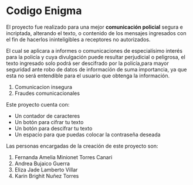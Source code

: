 # Codigo Enigma
El proyecto fue realizado para una mejor **comunicación policial** segura e incriptada, alterando el texto, o contenido de los mensajes ingresados con el fin de hacerlos ininteligibles a receptores no autorizados.

El cual se aplicara a informes o comunicaciones de especialísimo interés para la policía y cuya divulgación puede resultar perjudicial o peligrosa, el texto ingresado solo podrá ser descifrado por la policía,para mayor seguridad ante robo de datos de información de suma importancia, ya que esta no será entendible para el usuario que obtenga la información.

1. Comunicacion insegura
2. Fraudes comunicacionales

Este proyecto cuenta con:

- Un contador de caracteres
- Un botón para cifrar tu texto
- Un botón para descifrar tu texto
- Un espacio para que puedas colocar la contraseña deseada

Las personas encargadas de la creación de este proyecto son:

1. Fernanda Amelia Minionet Torres Canari
2. Andrea Bujaico Guerra
3. Eliza Jade Lamberto Villar
4. Karin Brighit Nuñez Torres
